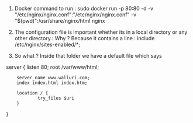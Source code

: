1. Docker command to run : sudo docker run -p 80:80 -d -v "/etc/nginx/nginx.conf":"/etc/nginx/nginx.conf" -v "$(pwd)":/usr/share/nginx/html nginx

2. The configuration file is important whether its in a local directory or any other directory.: Why ?
Because it contains a line : include /etc/nginx/sites-enabled/*;

3. So what ?
Inside that folder we have a default file which says 

server {
        listen 80;
        root /var/www/html;

        server_name www.walluri.com;
        index index.html index.htm;

        location / {
                try_files $uri
        }
}


